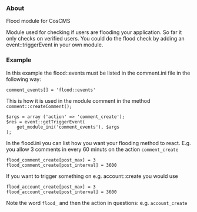 ### About

Flood module for CosCMS

Module used for checking if users are flooding your application. So far it only
checks on verified users. You could do the flood check by adding an 
event::triggerEvent in your own module. 

### Example

In this example the flood::events must be listed in the comment.ini file in 
the following way: 

    comment_events[] = 'flood::events'

This is how it is used in the module comment in the method 
`comment::createComment();` 

    $args = array ('action' => 'comment_create');
    $res = event::getTriggerEvent(
        get_module_ini('comment_events'), $args
    );

In the flood.ini you can list how you want your flooding method to react. 
E.g. you allow 3 comments in every 60 minuts on the action `comment_create`

    flood_comment_create[post_max] = 3
    flood_comment_create[post_interval] = 3600

If you want to trigger something on e.g. account::create you would use 

    flood_account_create[post_max] = 3
    flood_account_create[post_interval] = 3600

Note the word `flood_` and then the action in questions: e.g. `account_create` 
